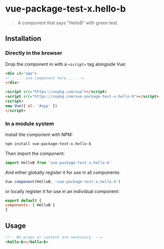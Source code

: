 # vue-package-test-x.hello-b

> A component that says "HelloB" with green text.

## Installation

### Directly in the browser

Drop the component in with a `<script>` tag alongside Vue:

```html
<div id="app">
<!-- ... use component here ... -->
</div>

<script src="https://unpkg.com/vue"></script>
<script src="https://unpkg.com/vue-package-test-x.hello-b"></script>
<script>
new Vue({ el: '#app' })
</script>
```

### In a module system

Install the component with NPM:

```bash
npm install vue-package-test-x.hello-b
```

Then import the component:

```js
import HelloB from 'vue-package-test-x.hello-b'
```

And either globally register it for use in all components:

```js
Vue.component(HelloB, 'vue-package-test-x.hello-b')
```

or locally register it for use in an individual component:

```js
export default {
components: { HelloB }
}
```

## Usage

```html
<!-- No props or content are necessary. -->
<hello-b></hello-b>
```
